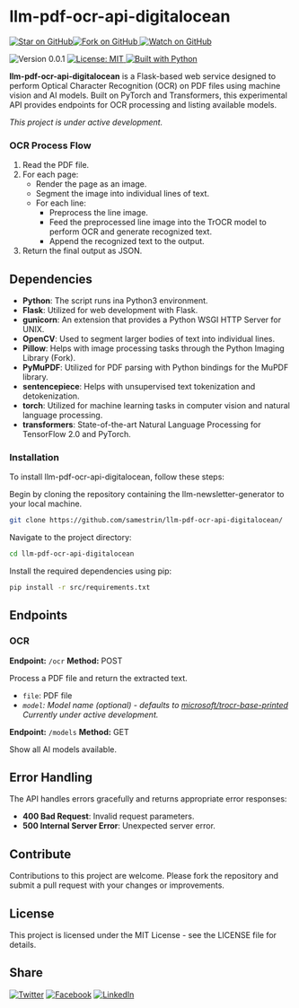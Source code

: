 # llm-pdf-ocr-api-digitalocean

[![Star on GitHub](https://img.shields.io/github/stars/samestrin/llm-pdf-ocr-api-digitalocean?style=social)](https://github.com/samestrin/llm-pdf-ocr-api-digitalocean/stargazers)[![Fork on GitHub](https://img.shields.io/github/forks/samestrin/llm-pdf-ocr-api-digitalocean?style=social) ](https://github.com/samestrin/llm-pdf-ocr-api-digitalocean/network/members)[![Watch on GitHub](https://img.shields.io/github/watchers/samestrin/llm-pdf-ocr-api-digitalocean?style=social)](https://github.com/samestrin/llm-pdf-ocr-api-digitalocean/watchers)

![Version 0.0.1](https://img.shields.io/badge/Version-0.0.1-blue) [![License: MIT](https://img.shields.io/badge/License-MIT-yellow.svg) ](https://opensource.org/licenses/MIT)[![Built with Python](https://img.shields.io/badge/Built%20with-Python-green)](https://www.python.org/)

**llm-pdf-ocr-api-digitalocean** is a Flask-based web service designed to perform Optical Character Recognition (OCR) on PDF files using machine vision and AI models. Built on PyTorch and Transformers, this experimental API provides endpoints for OCR processing and listing available models.

_This project is under active development._

### OCR Process Flow

1. Read the PDF file.
2. For each page:
   - Render the page as an image.
   - Segment the image into individual lines of text.
   - For each line:
     - Preprocess the line image.
     - Feed the preprocessed line image into the TrOCR model to perform OCR and generate recognized text.
     - Append the recognized text to the output.
3. Return the final output as JSON.

## Dependencies

- **Python**: The script runs ina Python3 environment.
- **Flask**: Utilized for web development with Flask.
- **gunicorn**: An extension that provides a Python WSGI HTTP Server for UNIX.
- **OpenCV**: Used to segment larger bodies of text into individual lines.
- **Pillow**: Helps with image processing tasks through the Python Imaging Library (Fork).
- **PyMuPDF**: Utilized for PDF parsing with Python bindings for the MuPDF library.
- **sentencepiece**: Helps with unsupervised text tokenization and detokenization.
- **torch**: Utilized for machine learning tasks in computer vision and natural language processing.
- **transformers**: State-of-the-art Natural Language Processing for TensorFlow 2.0 and PyTorch.

### Installation

To install llm-pdf-ocr-api-digitalocean, follow these steps:

Begin by cloning the repository containing the llm-newsletter-generator to your local machine.

```bash
git clone https://github.com/samestrin/llm-pdf-ocr-api-digitalocean/
```

Navigate to the project directory:

```bash
cd llm-pdf-ocr-api-digitalocean
```

Install the required dependencies using pip:

```bash
pip install -r src/requirements.txt
```

## Endpoints

### OCR

**Endpoint:** `/ocr` **Method:** POST

Process a PDF file and return the extracted text.

- `file`: PDF file
- _`model`: Model name (optional) - defaults to [microsoft/trocr-base-printed](https://huggingface.co/microsoft/trocr-base-printed) Currently under active development._

**Endpoint:** `/models` **Method:** GET

Show all AI models available.

## Error Handling

The API handles errors gracefully and returns appropriate error responses:

- **400 Bad Request**: Invalid request parameters.
- **500 Internal Server Error**: Unexpected server error.

## Contribute

Contributions to this project are welcome. Please fork the repository and submit a pull request with your changes or improvements.

## License

This project is licensed under the MIT License - see the LICENSE file for details.

## Share

[![Twitter](https://img.shields.io/badge/X-Tweet-blue)](https://twitter.com/intent/tweet?text=Check%20out%20this%20awesome%20project!&url=https://github.com/samestrin/llm-pdf-ocr-api-digitalocean) [![Facebook](https://img.shields.io/badge/Facebook-Share-blue)](https://www.facebook.com/sharer/sharer.php?u=https://github.com/samestrin/llm-pdf-ocr-api-digitalocean) [![LinkedIn](https://img.shields.io/badge/LinkedIn-Share-blue)](https://www.linkedin.com/sharing/share-offsite/?url=https://github.com/samestrin/llm-pdf-ocr-api-digitalocean)
